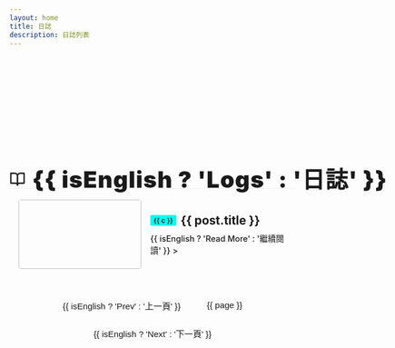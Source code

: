 ```yaml
---
layout: home
title: 日誌
description: 日誌列表
---
```


<script setup>
import { computed, onMounted, onUnmounted, ref } from 'vue'
import { useAuthors } from '../.vitepress/components/useAuthors.js'
import { data as allPosts } from '../.vitepress/theme/posts.data.ts'
import PostMeta from '../.vitepress/theme/PostMeta.vue'

// 呼叫 Composable，取得需要的共用資料和狀態
const { authorsData, isEnglish } = useAuthors()

onMounted(() => {
  document.body.classList.add('blog-index-page')
})

onUnmounted(() => {
  document.body.classList.remove('blog-index-page')
})

const displayAuthors = computed(() => {
  return Object.keys(authorsData).map(login => {
    const author = authorsData[login];
    return {
      login: login,
      url: author.url,
      name: isEnglish.value && author.name_en ? author.name_en : author.name
    }
  })
})

const postsWithDate = allPosts.filter(Boolean)

const postsPerPage = 10
const currentPage = ref(1)
const totalPages = computed(() => Math.ceil(postsWithDate.length / postsPerPage))
const paginatedPosts = computed(() => {
  const start = (currentPage.value - 1) * postsPerPage
  const end = start + postsPerPage
  return postsWithDate.slice(start, end)
})
const goToPage = (page) => {
  if (page >= 1 && page <= totalPages.value) {
    currentPage.value = page
    if (typeof window !== 'undefined') {
      window.scrollTo({ top: 0, behavior: 'smooth' })
    }
  }
}
const pageNumbers = computed(() => {
  const pages = []
  for (let i = 1; i <= totalPages.value; i++) {
    pages.push(i)
  }
  return pages
})

function fixVpContentPadding() {
  const content = document.querySelector('.VPContent .content-container')
  if (!content) return
  if (document.querySelector('.blog-home')) {
    content.style.paddingTop = '0'
  } else {
    content.style.paddingTop = ''
  }
}

onMounted(() => {
  fixVpContentPadding()
})
</script>

<div class="blog-home">
  <div class="blog-header-row">
    <h2 class="blog-title">
      <svg xmlns="http://www.w3.org/2000/svg" width="28" height="28" viewBox="0 0 24 24" fill="none" stroke="currentColor" stroke-width="2" stroke-linecap="round" stroke-linejoin="round" class="feather feather-book-open"><path d="M2 3h6a4 4 0 0 1 4 4v14a3 3 0 0 0-3-3H2z"></path><path d="M22 3h-6a4 4 0 0 0-4 4v14a3 3 0 0 1 3-3h7z"></path></svg>
      <span>{{ isEnglish ? 'Logs' : '日誌' }}</span>
    </h2>
    <div class="blog-authors">
      <strong>{{ isEnglish ? 'Authors:' : '作者群：' }}</strong>
      <span
        v-for="author in displayAuthors"
        :key="author.login"
        class="author-link"
      >
        <a :href="author.url" target="_blank" rel="noopener">
          <img
            :src="`https://github.com/${author.login}.png`"
            :alt="author.name"
            class="author-avatar"
          />
          {{ author.name }}
        </a>
      </span>
    </div>
    <a
      class="new-post-btn"
      href="https://github.com/HolyBearTW/holybear.me/new/main/blog"
      target="_blank"
      rel="noopener"
    >➕ {{ isEnglish ? 'New Post' : '新增文章' }}</a>
  </div>

  <div class="blog-articles-grid">
    <div v-for="post in paginatedPosts" :key="post.url" class="post-item">
      <a :href="post.url" class="post-item-link">
        <div class="post-thumbnail-wrapper">
          <img :src="post.image" :alt="post.title" class="post-thumbnail" />
        </div>
        <div class="post-info">
          <div class="post-title-row">
            <span
              v-if="post.category && post.category.length"
              class="category"
              v-for="c in post.category"
              :key="'cat-' + c"
            >{{ c }}</span>
            <h2 class="post-title">{{ post.title }}</h2>
          </div>
          <PostMeta :post="post" />
          <div v-if="post.excerpt" class="post-excerpt" v-html="post.excerpt"></div>
          <span class="read-more">{{ isEnglish ? 'Read More' : '繼續閱讀' }} &gt;</span>
        </div>
      </a>
    </div>
  </div>

  <div class="pagination" v-if="totalPages > 1">
    <button class="pagination-button" :disabled="currentPage === 1" @click="goToPage(currentPage - 1)">{{ isEnglish ? 'Prev' : '上一頁' }}</button>
    <button
      v-for="page in pageNumbers"
      :key="page"
      class="pagination-button"
      :class="{ active: page === currentPage }"
      @click="goToPage(page)">
      {{ page }}
    </button>
    <button class="pagination-button" :disabled="currentPage === totalPages" @click="goToPage(currentPage + 1)">{{ isEnglish ? 'Next' : '下一頁' }}</button>
  </div>
</div>

<style scoped>
.blog-home {
  max-width: 1050px;
  margin-left: auto;
  margin-right: auto;
  padding-bottom: 2rem;
}
.blog-header-row {
  display: flex;
  align-items: flex-end;
  justify-content: space-between;
  gap: 4rem;
  border-bottom: 1px dashed var(--vp-c-divider, #e5e5e5);
  margin-bottom: 0.5rem;
  flex-wrap: nowrap;
  flex-direction: row;
  position: unset; 
}
.blog-title {
  font-size: 2.5rem;
  font-weight: 900;
  letter-spacing: 0.03em;
  margin: 0 1.2rem 0 0;
  line-height: 0.7;
  color: var(--vp-c-text-1);
  flex-shrink: 0;
  display: inline-flex;
  align-items: center;
  gap: 0.75rem;
}
.blog-title svg {
  margin-bottom: 2px;
}
/* 作者群：橫向排列＋頭像（響應式下會自動換行） */
.blog-authors {
  color: var(--vp-c-text-2, #444);
  font-size: 1.12rem;
  display: flex;
  align-items: baseline;
  gap: 0.3em;
  flex-wrap: wrap;
  min-width: 0;
  margin-bottom: 0;
  position: relative;
  align-items: center;
}
.blog-authors strong {
  margin-right: 0.5em;
}
.author-link {
  position: relative;
  display: inline-block;
}
.author-avatar {
  width: 22px;
  height: 22px;
  border-radius: 50%;
  margin-right: 0.22em;
  vertical-align: middle;
  box-shadow: 0 2px 8px #0001;
  border: 1px solid #ddd;
  background: #fff;
  object-fit: cover;
}
.blog-authors a {
  color: var(--vp-c-brand-1, #00b8b8);
  text-decoration: none;
  font-weight: 600;
  font-size: 1.07em;
  margin-left: 0.18em;
  margin-right: 0.18em;
  line-height: 1.6;
  display: inline-flex;
  align-items: center;
}
.blog-authors a:hover {
  text-decoration: underline;
}
.new-post-btn {
  background: var(--vp-c-brand);
  color: #000;
  font-weight: 600;
  padding: 0.32em 0.8em;
  border-radius: 10px;
  text-decoration: none;
  font-size: 0.95rem;
  transition: background 0.15s, color 0.15s;
  box-shadow: 0 2px 8px 0 #0001;
  white-space: nowrap;
  margin-bottom: 0.5rem;
  flex-shrink: 0; /* 防止按鈕被壓縮 */
}
.new-post-btn:hover {
  background: var(--vp-c-brand-dark);
  color: #000;
}
.blog-articles-grid {
  display: grid;
  grid-template-columns: 1fr;
  gap: 0.5rem;
}
.post-item {
  border-bottom: 1px dashed var(--vp-c-divider);
  padding: 0.7rem 0;
  margin: 0;
}
.blog-articles-grid > .post-item:last-child {
  border-bottom: none;
}
.post-item-link {
  display: flex;
  align-items: center;
  min-height: 122px;
  height: auto;
  padding: 0 1rem;
  border-radius: 8px;
  text-decoration: none;
  color: inherit;
  transition: background 0.2s, box-shadow 0.2s, transform 0.2s;
}
.post-item-link:hover {
  background-color: var(--vp-c-bg-soft);
  box-shadow: 0 2px 8px 0 #0001;
  transform: translateY(-3px);
}
.post-thumbnail-wrapper {
  flex-shrink: 0;
  width: 216px;
  height: 122px;
  margin-right: 1rem;
  border-radius: 4px;
  overflow: hidden;
  display: flex;
  align-items: center;
  justify-content: center;
}
.post-thumbnail {
  width: 100%;
  height: 100%;
  object-fit: contain;
  display: block;
}
.post-info {
  flex: 1 1 0;
  display: flex;
  flex-direction: column;
  justify-content: center;
}
.post-title-row {
  display: flex;
  align-items: center;
  gap: 0.4em;
  margin-bottom: 0.2rem !important;
  margin-top: 0 !important;
}
.category {
  display: inline-block;
  background: #00FFEE;
  color: #000;
  border-radius: 3px;
  padding: 0 0.5em;
  font-size: 0.85em;
  margin-right: 0.15em;
  margin-top: 0;
  margin-bottom: 0.2rem !important;
  line-height: 1.6;
  font-weight: 500;
  white-space: nowrap;
  overflow: visible;
  text-overflow: unset;
  height: auto;
  max-width: none;
}
.post-title, .post-info .post-title {
  border-top: none !important;
  padding-top: 0;
  margin-top: 0 !important;
  margin-bottom: 0.2rem !important;
  font-size: 1.3rem;
  line-height: 1.3;
  color: var(--vp-c-text-1);
  font-weight: 700;
  display: inline;
  vertical-align: middle;
}
.post-excerpt {
  color: var(--vp-c-text-2);
  line-height: 1.5;
  font-size: 0.95rem;
  margin-top: 0 !important;     /* 確保上方沒有間距 */
  margin-bottom: 0 !important; /* 確保下方沒有間距 */
  padding: 0 !important;
  display: -webkit-box;
  -webkit-line-clamp: 2;
  -webkit-box-orient: vertical;
  overflow: hidden;
  text-overflow: ellipsis;
}
.read-more {
  display: inline-block;
  color: var(--vp-c-brand-1);
  font-weight: 500;
  font-size: 0.9rem;
  margin-top: 0 !important; /* 如果要它更緊密 */
  margin-bottom: 0;
}
.read-more:hover {
  text-decoration: underline;
}
.pagination {
  display: flex;
  justify-content: center;
  align-items: center;
  margin-top: 2rem;
  gap: 0.5rem;
  flex-wrap: wrap;
}
.pagination-button {
  background-color: var(--vp-c-bg-soft);
  color: var(--vp-c-text-1);
  border: 1px solid var(--vp-c-divider);
  padding: 0.6rem 1.2rem;
  border-radius: 6px;
  cursor: pointer;
  transition: background-color 0.2s, border-color 0.2s, color 0.2s;
  font-size: 0.95rem;
}
.pagination-button:hover:not(:disabled),
.pagination-button.active {
  background-color: var(--vp-c-brand-1);
  color: var(--vp-c-white);
  border-color: var(--vp-c-brand-1);
}
.pagination-button:disabled {
  opacity: 0.6;
  cursor: not-allowed;
}
@media (max-width: 889px) {
  .blog-header-row {
    display: flex;
    flex-direction: row; 
    flex-wrap: wrap;     
    align-items: baseline; 
    justify-content: space-between; 
    
    /* 調整間距，清除所有可能導致間距的屬性 */
    border-bottom: 1px dashed var(--vp-c-divider, #e5e5e5); /* 保留邊線 */
    margin-bottom: 0 !important; /* 清除外部底部間距 */
    padding-top: 0.5rem !important; /* 確保有足夠的內部頂部空間 */
    padding-bottom: 0.2rem !important; /* 精確控制底部邊線與作者群的間距 */
    gap: 0 !important; /* 清除所有 flex item 之間的 gap */
  }

  .blog-title {
    margin: 0 !important; /* 強制清除所有 margin */
    flex-shrink: 0; 
    order: 0; 
  }

  .new-post-btn {
    background: var(--vp-c-brand);
    color: #000;
    font-weight: 600;
    padding: 0.32em 0.8em;
    border-radius: 10px;
    text-decoration: none;
    font-size: 0.95rem;
    transition: background 0.15s, color 0.15s;
    box-shadow: 0 2px 8px 0 #0001;
    white-space: nowrap;
    flex-shrink: 0;
    
    /* 核心調整：Flexbox 顯示與內部對齊 */
    display: inline-flex;  /* 讓按鈕本身成為一個 inline 的 Flex 容器 */
    align-items: center;   /* 按鈕內部的 '+' 和文字垂直置中對齊 */
    justify-content: center; /* 按鈕內部的 '+' 和文字水平置中對齊 */

    /* 清除外部 margin 並進行像素級微調 */
    margin: 0 !important; /* 清除所有方向的 margin */
    position: relative;    /* 啟用 top/bottom/left/right 屬性 */
    top: -6px;             /* 嘗試往上移動 */

    order: 1; /* 保持 flex 順序 */
  }

  .blog-authors {
    width: 100%; /* 強制作者群換到下一行並佔滿寬度 */
    margin-top: 0 !important; /* **關鍵：作者群上邊距強制設為 0** */
    margin-bottom: 0 !important; /* 強制清除底部間距 */
    justify-content: center; /* 讓作者群內容置中 */
    
    /* 作者群的內部排版，保持您要的效果 */
    display: flex; 
    flex-direction: row; 
    align-items: center; 
    flex-wrap: wrap; 
    gap: 0.25em 0.25em; /* 保持作者頭像間的間距 */
    text-align: center;
    order: 2; /* 確保作者群在日誌標題和新增按鈕之後 */
  }
  .blog-authors strong {
    white-space: nowrap; /* 避免「作者群：」換行 */
    margin-right: 0 !important; /* 確保作者群文字與頭像間距合理 */
  }
  .author-link {
    display: flex; 
    flex-direction: column; /* 讓頭像和名字垂直排列 */
    align-items: center; 
    margin: 0.05em 0.25em !important; /* **再次微調垂直間距，使其更小或為 0** */
  }
  .author-avatar {
    width: 32px; 
    height: 32px;
    margin-right: 0 !important; /* 強制移除右側間距 */
    margin-bottom: 3px !important; /* 作者上下間距 */
  }
  .blog-authors a {
    font-size: 16px; 
    margin: 0 !important;
    padding: 0 !important;
    display: flex; 
    flex-direction: column; 
    align-items: center; 
  }
  .blog-articles-grid {
  padding-top: 0.5rem; /* 增加標題上方間距 */
  }
}
@media (max-width: 767px) {
  .post-item {
    padding: 0.2rem 0;
  }
  .post-item-link {
    min-height: unset;
    padding: 0.2rem 0.5rem;
  }
  .post-thumbnail-wrapper {
    width: 110px;
    height: 90px;
    margin-right: 0.7rem;
    flex-shrink: 0;
    display: flex;
    align-items: center;
    justify-content: center;
  }
  .post-thumbnail {
    width: 100%;
    height: 100%;
    object-fit: contain;
    display: block;
  }
  .post-info {
    flex: 1 1 0;
    min-width: 0;
  }
  .post-title, .post-info .post-title {
    font-size: 1.05rem;
  }
  .post-excerpt {
    font-size: 0.92rem;
    -webkit-line-clamp: 2;
  }
}
</style>

<style>
body.blog-index-page .vp-doc h2 {
  border-top: none !important;
  padding-top: 0 !important;
  margin-top: 0 !important;
}
body.blog-index-page main,
body.blog-index-page .VPContent,
body.blog-index-page .VPContent .content-container,
body.blog-index-page .VPDoc .content-container,
body.blog-index-page [class*="VPContent"],
body.blog-index-page [class*="content-container"] {
  border-top: none !important;
  box-shadow: none !important;
  outline: none !important;
}
</style>